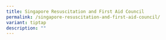 ```yaml
---
title: Singapore Resuscitation and First Aid Council
permalink: /singapore-resuscitation-and-first-aid-council/
variant: tiptap
description: ""
---
```

<p></p>